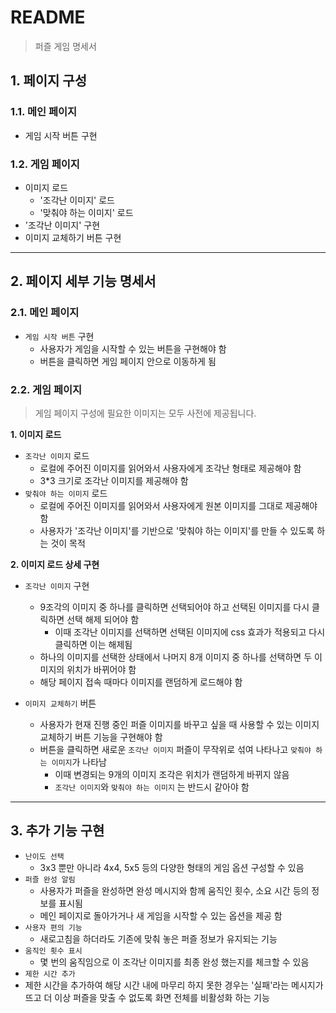 # README 
> 퍼즐 게임 명세서

## 1. 페이지 구성
### 1.1. 메인 페이지
- 게임 시작 버튼 구현

### 1.2. 게임 페이지
- 이미지 로드
  - '조각난 이미지' 로드
  - '맞춰야 하는 이미지' 로드
- '조각난 이미지' 구현
- 이미지 교체하기 버튼 구현

---

## 2. 페이지 세부 기능 명세서
### 2.1. 메인 페이지
- `게임 시작 버튼` 구현
  - 사용자가 게임을 시작할 수 있는 버튼을 구현해야 함
  - 버튼을 클릭하면 게임 페이지 안으로 이동하게 됨
### 2.2. 게임 페이지
> 게임 페이지 구성에 필요한 이미지는 모두 사전에 제공됩니다.
>

**1. 이미지 로드**
- `조각난 이미지` 로드
  - 로컬에 주어진 이미지를 읽어와서 사용자에게 조각난 형태로 제공해야 함
  - 3*3 크기로 조각난 이미지를 제공해야 함
- `맞춰야 하는 이미지` 로드
  - 로컬에 주어진 이미지를 읽어와서 사용자에게 원본 이미지를 그대로 제공해야 함
  - 사용자가 '조각난 이미지'를 기반으로 '맞춰야 하는 이미지'를 만들 수 있도록 하는 것이 목적

**2. 이미지 로드 상세 구현**
- `조각난 이미지` 구현
  - 9조각의 이미지 중 하나를 클릭하면 선택되어야 하고 선택된 이미지를 다시 클릭하면 선택 해제 되어야 함
    - 이때 조각난 이미지를 선택하면 선택된 이미지에 css 효과가 적용되고 다시 클릭하면 이는 해제됨
  - 하나의 이미지를 선택한 상태에서 나머지 8개 이미지 중 하나를 선택하면 두 이미지의 위치가 바뀌어야 함
  - 해당 페이지 접속 때마다 이미지를 랜덤하게 로드해야 함

- `이미지 교체하기` 버튼
  - 사용자가 현재 진행 중인 퍼즐 이미지를 바꾸고 싶을 때 사용할 수 있는 이미지 교체하기 버튼 기능을 구현해야 함
  - 버튼을 클릭하면 새로운 `조각난 이미지` 퍼즐이 무작위로 섞여 나타나고 `맞춰야 하는 이미지`가 나타남
    - 이때 변경되는 9개의 이미지 조각은 위치가 랜덤하게 바뀌지 않음
    - `조각난 이미지`와 `맞춰야 하는 이미지` 는 반드시 같아야 함

---

## 3. 추가 기능 구현
- `난이도 선택`
  - 3x3 뿐만 아니라 4x4, 5x5 등의 다양한 형태의 게임 옵션 구성할 수 있음
- `퍼즐 완성 알림`
  - 사용자가 퍼즐을 완성하면 완성 메시지와 함께 움직인 횟수, 소요 시간 등의 정보를 표시됨
  - 메인 페이지로 돌아가거나 새 게임을 시작할 수 있는 옵션을 제공 함
- `사용자 편의 기능`
  - 새로고침을 하더라도 기존에 맞춰 놓은 퍼즐 정보가 유지되는 기능
- `움직인 횟수 표시`
  - 몇 번의 움직임으로 이 조각난 이미지를 최종 완성 했는지를 체크할 수 있음
- `제한 시간 추가` 
- 제한 시간을 추가하여 해당 시간 내에 마무리 하지 못한 경우는 '실패'라는 메시지가 뜨고 더 이상 퍼즐을 맞출 수 없도록 화면 전체를 비활성화 하는 기능